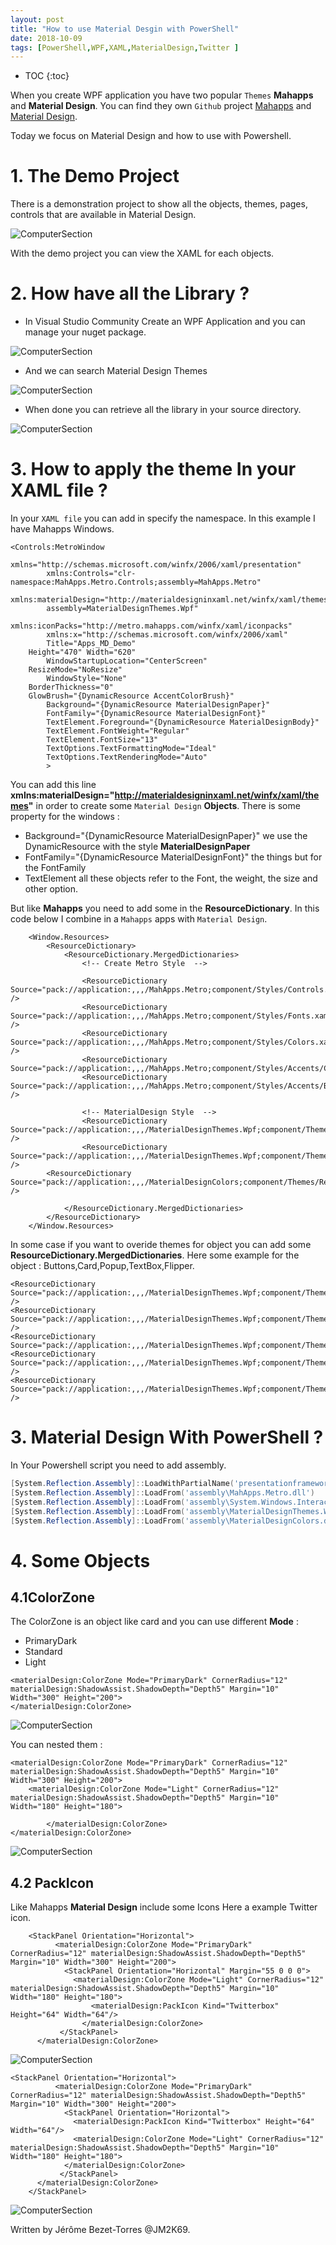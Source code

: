 ```yaml
---
layout: post
title: "How to use Material Desgin with PowerShell"
date: 2018-10-09
tags: [PowerShell,WPF,XAML,MaterialDesign,Twitter ]
---
```


* TOC
{:toc}


When you create WPF application you have two popular `Themes` **Mahapps** and **Material Design**. You can find they own `Github` project [Mahapps](https://github.com/MahApps/MahApps.Metro) and [Material Design](https://github.com/MaterialDesignInXAML/MaterialDesignInXamlToolkit).

Today we focus on Material Design and how to use with Powershell.

# 1.  The Demo Project

There is a demonstration project to show all the objects, themes, pages, controls that are available in Material Design.

![ComputerSection](/img/MaterialD.gif)

With the demo project you can view the XAML for each objects.
# 2.  How have all the Library ?

* In Visual Studio Community Create an WPF Application and you can manage your nuget package.

![ComputerSection](/img/VS2017N.PNG)

* And we can search Material Design Themes

![ComputerSection](/img/MD1.PNG)

* When done you can retrieve all the library in your source directory.

![ComputerSection](/img/MD2.PNG)


# 3.  How to apply the theme In your XAML file ?

In your `XAML file` you can add in specify the namespace. In this example I have Mahapps Windows.

```XAML
<Controls:MetroWindow 
        xmlns="http://schemas.microsoft.com/winfx/2006/xaml/presentation"
        xmlns:Controls="clr-namespace:MahApps.Metro.Controls;assembly=MahApps.Metro"
        xmlns:materialDesign="http://materialdesigninxaml.net/winfx/xaml/themes"
        assembly=MaterialDesignThemes.Wpf"
        xmlns:iconPacks="http://metro.mahapps.com/winfx/xaml/iconpacks"
        xmlns:x="http://schemas.microsoft.com/winfx/2006/xaml"
        Title="Apps_MD_Demo" 
	Height="470" Width="620"
        WindowStartupLocation="CenterScreen" 
	ResizeMode="NoResize"
        WindowStyle="None"
	BorderThickness="0" 		
	GlowBrush="{DynamicResource AccentColorBrush}"
        Background="{DynamicResource MaterialDesignPaper}"
        FontFamily="{DynamicResource MaterialDesignFont}"
        TextElement.Foreground="{DynamicResource MaterialDesignBody}"
        TextElement.FontWeight="Regular"
        TextElement.FontSize="13"
        TextOptions.TextFormattingMode="Ideal"
        TextOptions.TextRenderingMode="Auto"
        >
```
You can add this line
**xmlns:materialDesign="http://materialdesigninxaml.net/winfx/xaml/themes"** in order to create some `Material Design` **Objects**.
There is some property for the windows :
 * Background="{DynamicResource MaterialDesignPaper}" we use the DynamicResource with the style **MaterialDesignPaper**
 *  FontFamily="{DynamicResource MaterialDesignFont}" the things but for the FontFamily
 * TextElement all these objects refer to the Font, the weight, the size and other option.

But like **Mahapps** you need to add some in the **ResourceDictionary**. In this code below I combine in a `Mahapps` apps with `Material Design`.
```XAML
    <Window.Resources>
        <ResourceDictionary>
            <ResourceDictionary.MergedDictionaries>
                <!-- Create Metro Style  -->
                
                <ResourceDictionary Source="pack://application:,,,/MahApps.Metro;component/Styles/Controls.xaml" />
                <ResourceDictionary Source="pack://application:,,,/MahApps.Metro;component/Styles/Fonts.xaml" />
                <ResourceDictionary Source="pack://application:,,,/MahApps.Metro;component/Styles/Colors.xaml" />
                <ResourceDictionary Source="pack://application:,,,/MahApps.Metro;component/Styles/Accents/Cobalt.xaml"/>
                <ResourceDictionary Source="pack://application:,,,/MahApps.Metro;component/Styles/Accents/BaseLight.xaml" />
				
				<!-- MaterialDesign Style  -->
                <ResourceDictionary Source="pack://application:,,,/MaterialDesignThemes.Wpf;component/Themes/MaterialDesignTheme.Light.xaml" />  
                <ResourceDictionary Source="pack://application:,,,/MaterialDesignThemes.Wpf;component/Themes/MaterialDesignTheme.Defaults.xaml" />  
		<ResourceDictionary Source="pack://application:,,,/MaterialDesignColors;component/Themes/Recommended/Primary/MaterialDesignColor.Blue.xaml" />  

            </ResourceDictionary.MergedDictionaries>
        </ResourceDictionary>
    </Window.Resources>		
```
In some case if you want to overide themes for object you can add some **ResourceDictionary.MergedDictionaries**. Here some example for the object : Buttons,Card,Popup,TextBox,Flipper.
```XAML
<ResourceDictionary Source="pack://application:,,,/MaterialDesignThemes.Wpf;component/Themes/MaterialDesignTheme.Button.xaml" />
<ResourceDictionary Source="pack://application:,,,/MaterialDesignThemes.Wpf;component/Themes/MaterialDesignTheme.Card.xaml" />
<ResourceDictionary Source="pack://application:,,,/MaterialDesignThemes.Wpf;component/Themes/MaterialDesignTheme.PopupBox.xaml"/>
<ResourceDictionary Source="pack://application:,,,/MaterialDesignThemes.Wpf;component/Themes/MaterialDesignTheme.TextBox.xaml" />    
<ResourceDictionary Source="pack://application:,,,/MaterialDesignThemes.Wpf;component/Themes/MaterialDesignTheme.Flipper.xaml" />    
```
# 3. Material Design With PowerShell ?

In Your Powershell script you need to add assembly.
```powershell
[System.Reflection.Assembly]::LoadWithPartialName('presentationframework')              | out-null
[System.Reflection.Assembly]::LoadFrom('assembly\MahApps.Metro.dll')     		| out-null
[System.Reflection.Assembly]::LoadFrom('assembly\System.Windows.Interactivity.dll')     | out-null
[System.Reflection.Assembly]::LoadFrom('assembly\MaterialDesignThemes.Wpf.dll') 	| out-null
[System.Reflection.Assembly]::LoadFrom('assembly\MaterialDesignColors.dll')       	| out-null

```
# 4. Some Objects

## 4.1ColorZone

The ColorZone is an object like card and you can use different **Mode** :
  * PrimaryDark
  * Standard
  * Light

```XAML
<materialDesign:ColorZone Mode="PrimaryDark" CornerRadius="12" materialDesign:ShadowAssist.ShadowDepth="Depth5" Margin="10" Width="300" Height="200">
</materialDesign:ColorZone>
```
![ComputerSection](/img/ColorZone1.PNG)

You can nested them :
```XAML
<materialDesign:ColorZone Mode="PrimaryDark" CornerRadius="12" materialDesign:ShadowAssist.ShadowDepth="Depth5" Margin="10" Width="300" Height="200">
	<materialDesign:ColorZone Mode="Light" CornerRadius="12" materialDesign:ShadowAssist.ShadowDepth="Depth5" Margin="10" Width="180" Height="180">
        
        </materialDesign:ColorZone>
</materialDesign:ColorZone>
```
![ComputerSection](/img/Nested.PNG)

## 4.2 PackIcon

Like Mahapps **Material Design** include some Icons
Here a example Twitter icon.
```XAML
	<StackPanel Orientation="Horizontal">
	      <materialDesign:ColorZone Mode="PrimaryDark" CornerRadius="12" materialDesign:ShadowAssist.ShadowDepth="Depth5" Margin="10" Width="300" Height="200">
	        <StackPanel Orientation="Horizontal" Margin="55 0 0 0">
	          <materialDesign:ColorZone Mode="Light" CornerRadius="12" materialDesign:ShadowAssist.ShadowDepth="Depth5" Margin="10" Width="180" Height="180">
            	  <materialDesign:PackIcon Kind="Twitterbox" Height="64" Width="64"/>
                </materialDesign:ColorZone>
           </StackPanel>
      </materialDesign:ColorZone>	
```
![ComputerSection](/img/Nested1.PNG)

```XAML
<StackPanel Orientation="Horizontal">
	      <materialDesign:ColorZone Mode="PrimaryDark" CornerRadius="12" materialDesign:ShadowAssist.ShadowDepth="Depth5" Margin="10" Width="300" Height="200">
	        <StackPanel Orientation="Horizontal">
	          <materialDesign:PackIcon Kind="Twitterbox" Height="64" Width="64"/>
	          <materialDesign:ColorZone Mode="Light" CornerRadius="12" materialDesign:ShadowAssist.ShadowDepth="Depth5" Margin="10" Width="180" Height="180">
            </materialDesign:ColorZone>
           </StackPanel>
      </materialDesign:ColorZone>	
	</StackPanel>

```
![ComputerSection](/img/Nested2.PNG)



Written by Jérôme Bezet-Torres @JM2K69.
